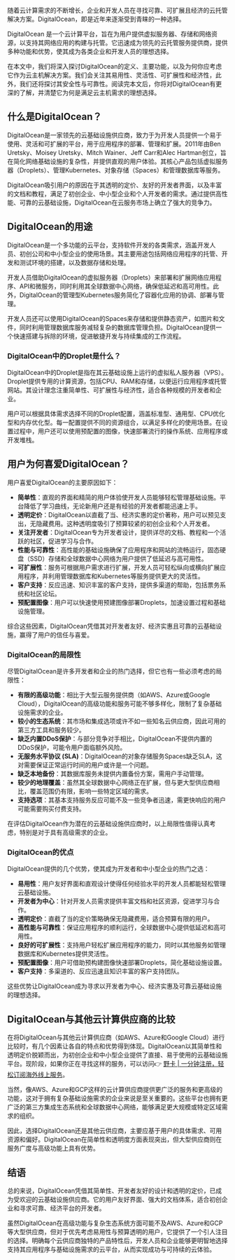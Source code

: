 随着云计算需求的不断增长，企业和开发人员在寻找可靠、可扩展且经济的云托管解决方案。DigitalOcean，即是近年来逐渐受到青睐的一种选择。

DigitalOcean 是一个云计算平台，旨在为用户提供虚拟服务器、存储和网络资源，以支持其网络应用的构建与托管。它迅速成为领先的云托管服务提供商，提供多种功能和优势，使其成为各类企业和开发人员的理想选择。

在本文中，我们将深入探讨DigitalOcean的定义、主要功能，以及为何你应考虑它作为云主机解决方案。我们会关注其易用性、灵活性、可扩展性和经济性，此外，我们还将探讨其安全性与可靠性。阅读完本文后，你将对DigitalOcean有更深的了解，并清楚它为何是满足云主机需求的理想选择。

## 什么是DigitalOcean？

DigitalOcean是一家领先的云基础设施供应商，致力于为开发人员提供一个易于使用、灵活和可扩展的平台，用于应用程序的部署、管理和扩展。2011年由Ben Uretsky、Moisey Uretsky、Mitch Wainer、Jeff Carr和Alec Hartman创立，旨在简化网络基础设施的复杂性，并提供直观的用户体验。其核心产品包括虚拟服务器（Droplets）、管理Kubernetes、对象存储（Spaces）和管理数据库等服务。

DigitalOcean吸引用户的原因在于其透明的定价、友好的开发者界面，以及丰富的文档和教程，满足了初创企业、中小型企业和个人开发者的需求。通过提供高性能、可靠的云基础设施，DigitalOcean在云服务市场上确立了强大的竞争力。

## DigitalOcean的用途

DigitalOcean是一个多功能的云平台，支持软件开发的各类需求，涵盖开发人员、初创公司和中小型企业的使用场景。其主要用途包括网络应用程序的托管、开发和测试环境的搭建，以及数据存储和处理。

开发人员借助DigitalOcean的虚拟服务器（Droplets）来部署和扩展网络应用程序、API和微服务，同时利用其全球数据中心网络，确保低延迟和高可用性。此外，DigitalOcean的管理型Kubernetes服务简化了容器化应用的协调、部署与管理。

开发人员还可以使用DigitalOcean的Spaces来存储和提供静态资产，如图片和文件，同时利用管理数据库服务减轻复杂的数据库管理负担。DigitalOcean提供一个快速搭建与拆除的环境，促进敏捷开发与持续集成的工作流程。

### DigitalOcean中的Droplet是什么？

DigitalOcean中的Droplet是指在其云基础设施上运行的虚拟私人服务器（VPS）。Droplet提供专用的计算资源，包括CPU、RAM和存储，以便运行应用程序或托管网站。其设计理念注重简单性、可扩展性与经济性，适合各种规模的开发者和企业。

用户可以根据具体需求选择不同的Droplet配置，涵盖标准型、通用型、CPU优化型和内存优化型。每一配置提供不同的资源组合，以满足多样化的使用场景。在设置过程中，用户还可以使用预配置的图像，快速部署流行的操作系统、应用程序或开发堆栈。

## 用户为何喜爱DigitalOcean？

用户喜爱DigitalOcean的主要原因如下：

- **简单性**：直观的界面和精简的用户体验使开发人员能够轻松管理基础设施。平台降低了学习曲线，无论新用户还是有经验的开发者都能迅速上手。
- **透明定价**：DigitalOcean以直截了当、经济实惠的定价著称，用户可以预见支出，无隐藏费用。这种透明度吸引了预算较紧的初创企业和个人开发者。
- **关注开发者**：DigitalOcean专为开发者设计，提供详尽的文档、教程和一个活跃的社区，促进学习与合作。
- **性能与可靠性**：高性能的基础设施确保了应用程序和网站的流畅运行，固态硬盘（SSD）存储和全球数据中心网络为用户提供了低延迟与高可用性。
- **可扩展性**：服务可根据用户需求进行扩展，开发人员可轻松纵向或横向扩展应用程序，并利用管理数据库和Kubernetes等服务提供更大的灵活性。
- **客户支持**：反应迅速、知识丰富的客户支持，提供多渠道的帮助，包括票务系统和社区论坛。
- **预配置图像**：用户可以快速使用预建图像部署Droplets，加速设置过程和基础设施管理。

综合这些因素，DigitalOcean凭借其对开发者友好、经济实惠且可靠的云基础设施，赢得了用户的信任与喜爱。

### DigitalOcean的局限性

尽管DigitalOcean是许多开发者和企业的热门选择，但它也有一些必须考虑的局限性：

- **有限的高级功能**：相比于大型云服务提供商（如AWS、Azure或Google Cloud），DigitalOcean的高级功能和服务可能不够多样化，限制了复杂基础设施需求的企业。
- **较小的生态系统**：其市场和集成选项或许不如一些知名云供应商，因此可用的第三方工具和服务较少。
- **缺乏内置DDoS保护**：与部分竞争对手相比，DigitalOcean不提供内置的DDoS保护，可能令用户面临额外风险。
- **无服务水平协议 (SLA)**：DigitalOcean的对象存储服务Spaces缺乏SLA，这对需要保证正常运行时间的用户或许是一个问题。
- **缺乏本地备份**：其数据库服务未提供内置备份方案，需用户手动管理。
- **较少的地理覆盖**：虽然其全球数据中心网络正在扩展，但与更大型供应商相比，覆盖范围仍有限，影响一些特定区域的需求。
- **支持选项**：其基本支持服务反应可能不及一些竞争者迅速，需更快响应的用户可能需要购买付费支持。

在评估DigitalOcean作为潜在的云基础设施供应商时，以上局限性值得认真考虑，特别是对于具有高级需求的企业。

### DigitalOcean的优点

DigitalOcean提供的几个优势，使其成为开发者和中小型企业的热门之选：

- **易用性**：用户友好界面和直观设计使得任何经验水平的开发人员都能轻松管理云基础设施。
- **开发者为中心**：针对开发人员需求提供丰富文档和社区资源，促进学习与合作。
- **透明定价**：直截了当的定价策略确保无隐藏费用，适合预算有限的用户。
- **高性能与可靠性**：保证应用程序的顺利运行，全球数据中心提供低延迟和高可用性。
- **良好的可扩展性**：支持用户轻松扩展应用程序的能力，同时以其他服务如管理数据库和Kubernetes提供灵活性。
- **预配置图像**：用户可借助预构建图像快速部署Droplets，简化基础设施设置。
- **客户支持**：多渠道的、反应迅速且知识丰富的客户支持团队。

这些优势让DigitalOcean成为寻求以开发者为中心、经济实惠及可靠云基础设施的理想选择。

## DigitalOcean与其他云计算供应商的比较

在将DigitalOcean与其他云计算供应商（如AWS、Azure和Google Cloud）进行比较时，有几个因素让各自的特点和优势得到体现。DigitalOcean以其简单性和透明定价脱颖而出，为初创企业和中小型企业提供了直接、易于使用的云基础设施平台。现阶段，如果你正在寻找这样的服务，可以访问👉 [野卡 | 一分钟注册，轻松订阅海外线上服务](https://bit.ly/bewildcard)。

当然，像AWS、Azure和GCP这样的云计算供应商提供更广泛的服务和更高级的功能，这对于拥有复杂基础设施需求的企业来说是至关重要的。这些平台也拥有更广泛的第三方集成生态系统和全球数据中心网络，能够满足更大规模或特定区域需求的组织。

因此，选择DigitalOcean还是其他云供应商，主要应基于用户的具体需求、可用资源和偏好。DigitalOcean在简单性和透明度方面表现突出，但大型供应商则在服务广度与高级功能上具有优势。

## 结语

总的来说，DigitalOcean凭借其简单性、开发者友好的设计和透明的定价，已成为受欢迎的云基础设施供应商。它的用户友好界面、强大的文档体系，适合初创企业和寻求可靠、经济平台的开发者。

虽然DigitalOcean在高级功能与复杂生态系统方面可能不及AWS、Azure和GCP等大型供应商，但对于优先考虑易用性与预算透明的用户，它提供了一个引人注目的选择。明确每个云供应商独特的产品特性后，开发人员和企业能够更明智地选择支持其应用程序与基础设施需求的云平台，从而实现成功与可持续的云体验。